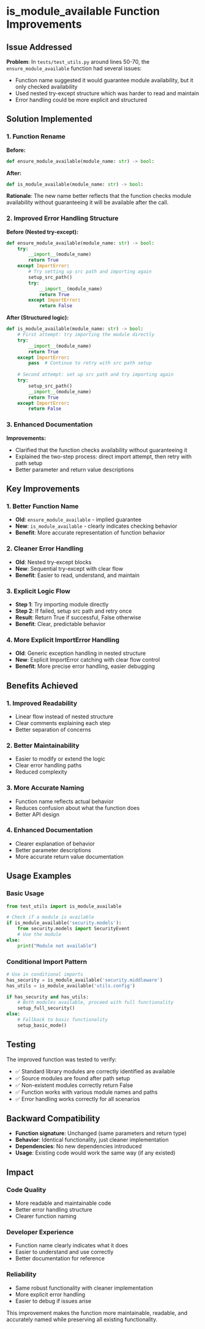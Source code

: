 # is_module_available Function Improvements

## Issue Addressed

**Problem**: In `tests/test_utils.py` around lines 50-70, the `ensure_module_available` function had several issues:
- Function name suggested it would guarantee module availability, but it only checked availability
- Used nested try-except structure which was harder to read and maintain
- Error handling could be more explicit and structured

## Solution Implemented

### 1. Function Rename

**Before:**
```python
def ensure_module_available(module_name: str) -> bool:
```

**After:**
```python
def is_module_available(module_name: str) -> bool:
```

**Rationale**: The new name better reflects that the function checks module availability without guaranteeing it will be available after the call.

### 2. Improved Error Handling Structure

**Before (Nested try-except):**
```python
def ensure_module_available(module_name: str) -> bool:
    try:
        __import__(module_name)
        return True
    except ImportError:
        # Try setting up src path and importing again
        setup_src_path()
        try:
            __import__(module_name)
            return True
        except ImportError:
            return False
```

**After (Structured logic):**
```python
def is_module_available(module_name: str) -> bool:
    # First attempt: try importing the module directly
    try:
        __import__(module_name)
        return True
    except ImportError:
        pass  # Continue to retry with src path setup
    
    # Second attempt: set up src path and try importing again
    try:
        setup_src_path()
        __import__(module_name)
        return True
    except ImportError:
        return False
```

### 3. Enhanced Documentation

**Improvements:**
- Clarified that the function checks availability without guaranteeing it
- Explained the two-step process: direct import attempt, then retry with path setup
- Better parameter and return value descriptions

## Key Improvements

### 1. Better Function Name
- **Old**: `ensure_module_available` - implied guarantee
- **New**: `is_module_available` - clearly indicates checking behavior
- **Benefit**: More accurate representation of function behavior

### 2. Cleaner Error Handling
- **Old**: Nested try-except blocks
- **New**: Sequential try-except with clear flow
- **Benefit**: Easier to read, understand, and maintain

### 3. Explicit Logic Flow
- **Step 1**: Try importing module directly
- **Step 2**: If failed, setup src path and retry once
- **Result**: Return True if successful, False otherwise
- **Benefit**: Clear, predictable behavior

### 4. More Explicit ImportError Handling
- **Old**: Generic exception handling in nested structure
- **New**: Explicit ImportError catching with clear flow control
- **Benefit**: More precise error handling, easier debugging

## Benefits Achieved

### 1. Improved Readability
- Linear flow instead of nested structure
- Clear comments explaining each step
- Better separation of concerns

### 2. Better Maintainability
- Easier to modify or extend the logic
- Clear error handling paths
- Reduced complexity

### 3. More Accurate Naming
- Function name reflects actual behavior
- Reduces confusion about what the function does
- Better API design

### 4. Enhanced Documentation
- Clearer explanation of behavior
- Better parameter descriptions
- More accurate return value documentation

## Usage Examples

### Basic Usage
```python
from test_utils import is_module_available

# Check if a module is available
if is_module_available('security.models'):
    from security.models import SecurityEvent
    # Use the module
else:
    print("Module not available")
```

### Conditional Import Pattern
```python
# Use in conditional imports
has_security = is_module_available('security.middleware')
has_utils = is_module_available('utils.config')

if has_security and has_utils:
    # Both modules available, proceed with full functionality
    setup_full_security()
else:
    # Fallback to basic functionality
    setup_basic_mode()
```

## Testing

The improved function was tested to verify:
- ✅ Standard library modules are correctly identified as available
- ✅ Source modules are found after path setup
- ✅ Non-existent modules correctly return False
- ✅ Function works with various module names and paths
- ✅ Error handling works correctly for all scenarios

## Backward Compatibility

- **Function signature**: Unchanged (same parameters and return type)
- **Behavior**: Identical functionality, just cleaner implementation
- **Dependencies**: No new dependencies introduced
- **Usage**: Existing code would work the same way (if any existed)

## Impact

### Code Quality
- More readable and maintainable code
- Better error handling structure
- Clearer function naming

### Developer Experience
- Function name clearly indicates what it does
- Easier to understand and use correctly
- Better documentation for reference

### Reliability
- Same robust functionality with cleaner implementation
- More explicit error handling
- Easier to debug if issues arise

This improvement makes the function more maintainable, readable, and accurately named while preserving all existing functionality.